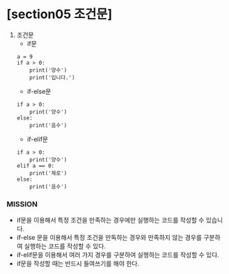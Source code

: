 # [section05 조건문]

01. 조건문
	- if문
	```
	a = 9
	if a > 0:
	    print('양수')
	    print('입니다.')	
	```
	- if-else문
	```
	if a > 0:
	    print('양수')
	else:
	    print('음수')	
	```
	- if-elif문
	```
	if a > 0:
	    print('양수')
	elif a == 0:
	    print('제로')
	else:
	    print('음수')	
	```

### MISSION ###
- if문을 이용해서 특정 조건을 만족하는 경우에만 실행하는 코드를 작성할 수 있습니다.
- if-else 문을 이용해서 특정 조건을 만독하는 경우와 만족하지 않는 경우를 구분하여 실행하는 코드를 작성할 수 있다.
- if-elif문을 이용해서 여러 가지 경우를 구분하여 실행하는 코드를 작성할 수 있다.
- if문을 작성할 때는 반드시 들여쓰기를 해야 한다.
